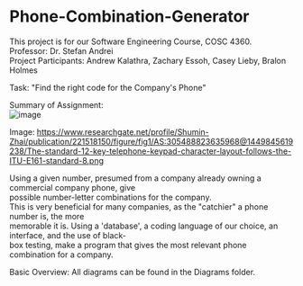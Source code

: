 # Phone-Combination-Generator
This project is for our Software Engineering Course, COSC 4360.  
Professor: Dr. Stefan Andrei  
Project Participants:
Andrew Kalathra,
Zachary Essoh,
Casey Lieby,
Bralon Holmes



Task:
"Find the right code for the Company's Phone"

Summary of Assignment:  
![image](https://user-images.githubusercontent.com/101480678/234746044-0b072120-f4c3-4dae-af79-0a95aba6afaf.png)

Image: https://www.researchgate.net/profile/Shumin-Zhai/publication/221518150/figure/fig1/AS:305488823635968@1449845619238/The-standard-12-key-telephone-keypad-character-layout-follows-the-ITU-E161-standard-8.png  

Using a given number, presumed from a company already owning a commercial company phone, give    
possible number-letter combinations for the company.   
This is very beneficial for many companies, as the "catchier" a phone number is, the more   
memorable it is. 
Using a 'database', a coding language of our choice, an interface, and the use of black-   
box testing, make a program that gives the most relevant phone combination for a company.   


Basic Overview:
All diagrams can be found in the Diagrams folder.   









